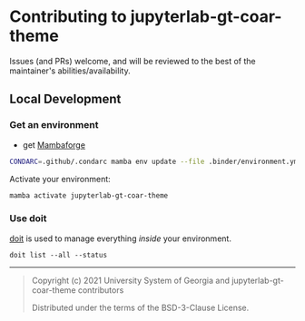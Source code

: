 # Contributing to jupyterlab-gt-coar-theme

Issues (and PRs) welcome, and will be reviewed to the best of the maintainer's
abilities/availability.

## Local Development

### Get an environment

- get [Mambaforge](https://github.com/conda-forge/miniforge/releases)

```bash
CONDARC=.github/.condarc mamba env update --file .binder/environment.yml
```

Activate your environment:

```bash
mamba activate jupyterlab-gt-coar-theme
```

### Use doit

[doit](https://pydoit.org) is used to manage everything _inside_ your environment.

```
doit list --all --status
```

---

> Copyright (c) 2021 University System of Georgia and jupyterlab-gt-coar-theme
> contributors
>
> Distributed under the terms of the BSD-3-Clause License.
